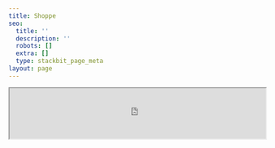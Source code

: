 ```yaml
---
title: Shoppe
seo:
  title: ''
  description: ''
  robots: []
  extra: []
  type: stackbit_page_meta
layout: page
---
```

<style></style>

<iframe src="https://dindinet.square.site/" width="100%" height="100px"></iframe>
